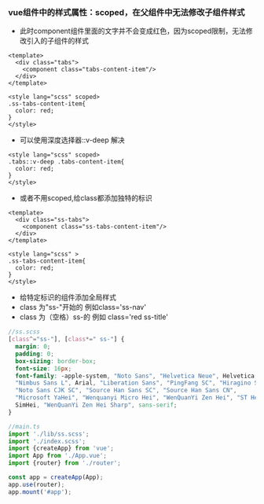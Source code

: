 ### vue组件中的样式属性：scoped，在父组件中无法修改子组件样式
* 此时component组件里面的文字并不会变成红色，因为scoped限制，无法修改引入的子组件的样式
~~~vue
<template>
  <div class="tabs">
    <component class="tabs-content-item"/>
  </div>
</template>

<style lang="scss" scoped>
.ss-tabs-content-item{
  color: red;
}
</style>
~~~
* 可以使用深度选择器::v-deep 解决
~~~vue
<style lang="scss" scoped>
.tabs::v-deep .tabs-content-item{
  color: red;
}
</style>
~~~

* 或者不用scoped,给class都添加独特的标识
~~~vue
<template>
  <div class="ss-tabs">
    <component class="ss-tabs-content-item"/>
  </div>
</template>

<style lang="scss" >
.ss-tabs-content-item{
  color: red;
}
</style>
~~~

* 给特定标识的组件添加全局样式
* class 为"ss-"开始的 例如class='ss-nav'
* class 为（空格）ss-的
例如 class='red ss-title'
~~~scss
//ss.scss
[class^="ss-"], [class*=" ss-"] {
  margin: 0;
  padding: 0;
  box-sizing: border-box;
  font-size: 16px;
  font-family: -apple-system, "Noto Sans", "Helvetica Neue", Helvetica,
  "Nimbus Sans L", Arial, "Liberation Sans", "PingFang SC", "Hiragino Sans GB",
  "Noto Sans CJK SC", "Source Han Sans SC", "Source Han Sans CN",
  "Microsoft YaHei", "Wenquanyi Micro Hei", "WenQuanYi Zen Hei", "ST Heiti",
  SimHei, "WenQuanYi Zen Hei Sharp", sans-serif;
}
~~~
~~~ts
//main.ts
import './lib/ss.scss';
import './index.scss';
import {createApp} from 'vue';
import App from './App.vue';
import {router} from './router';

const app = createApp(App);
app.use(router);
app.mount('#app');
~~~
